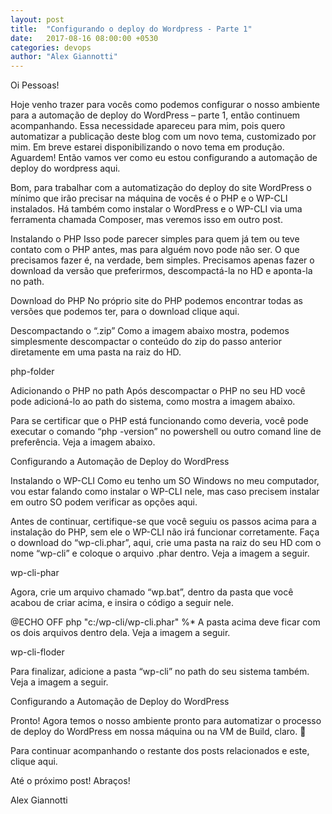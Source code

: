 ```yaml
---
layout: post
title:  "Configurando o deploy do Wordpress - Parte 1"
date:   2017-08-16 08:00:00 +0530
categories: devops
author: "Alex Giannotti"
---
```


Oi Pessoas!

Hoje venho trazer para vocês como podemos configurar o nosso ambiente para a automação de deploy do WordPress – parte 1, então continuem acompanhando. Essa necessidade apareceu para mim, pois quero automatizar a publicação deste blog com um novo tema, customizado por mim. Em breve estarei disponibilizando o novo tema em produção. Aguardem! Então vamos ver como eu estou configurando a automação de deploy do wordpress aqui.

Bom, para trabalhar com a automatização do deploy do site WordPress o mínimo que irão precisar na máquina de vocês é o PHP e o WP-CLI instalados. Há também como instalar o WordPress e o WP-CLI via uma ferramenta chamada Composer, mas veremos isso em outro post.

Instalando o PHP
Isso pode parecer simples para quem já tem ou teve contato com o PHP antes, mas para alguém novo pode não ser. O que precisamos fazer é, na verdade, bem simples. Precisamos apenas fazer o download da versão que preferirmos, descompactá-la no HD e aponta-la no path.

Download do PHP
No próprio site do PHP podemos encontrar todas as versões que podemos ter, para o download clique aqui.

Descompactando o “.zip”
Como a imagem abaixo mostra, podemos simplesmente descompactar o conteúdo do zip do passo anterior diretamente em uma pasta na raiz do HD.

php-folder

Adicionando o PHP no path
Após descompactar o PHP no seu HD você pode adicioná-lo ao path do sistema, como mostra a imagem abaixo.



Para se certificar que o PHP está funcionando como deveria, você pode executar o comando “php -version” no powershell ou outro comand line de preferência. Veja a imagem abaixo.

Configurando a Automação de Deploy do WordPress

Instalando o WP-CLI
Como eu tenho um SO Windows no meu computador, vou estar falando como instalar o WP-CLI nele, mas caso precisem instalar em outro SO podem verificar as opções aqui.

Antes de continuar, certifique-se que você seguiu os passos acima para a instalação do PHP, sem ele o WP-CLI não irá funcionar corretamente. Faça o download do “wp-cli.phar”, aqui, crie uma pasta na raiz do seu HD com o nome “wp-cli” e coloque o arquivo .phar dentro. Veja a imagem a seguir.

wp-cli-phar

Agora, crie um arquivo chamado “wp.bat”, dentro da pasta que você acabou de criar acima, e insira o código a seguir nele.

 @ECHO OFF
php "c:/wp-cli/wp-cli.phar" %*
A pasta acima deve ficar com os dois arquivos dentro dela. Veja a imagem a seguir.

wp-cli-floder

Para finalizar, adicione a pasta “wp-cli” no path do seu sistema também. Veja a imagem a seguir.

Configurando a Automação de Deploy do WordPress

Pronto! Agora temos o nosso ambiente pronto para automatizar o processo de deploy do WordPress em nossa máquina ou na VM de Build, claro. 🙂

Para continuar acompanhando o restante dos posts relacionados e este, clique aqui.

Até o próximo post! Abraços!

Alex Giannotti